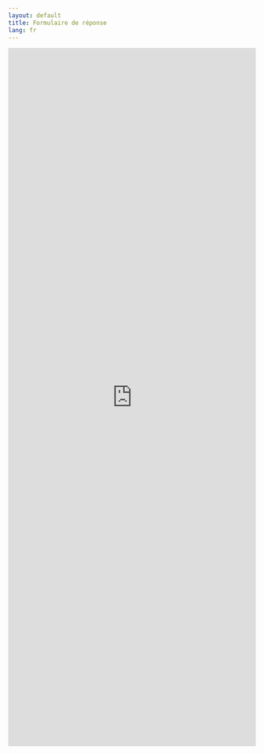 ```yaml
---
layout: default
title: Formulaire de réponse
lang: fr
---
```


<iframe src="https://docs.google.com/forms/d/e/1FAIpQLSfqMh-5hcBYwPeZ_0W--_GYqzMT47EIkpon4MZAE99A3Nj8gw/viewform?embedded=true" width="100%" height="1421" frameborder="0" marginheight="0" marginwidth="0">Chargement en cours...</iframe>